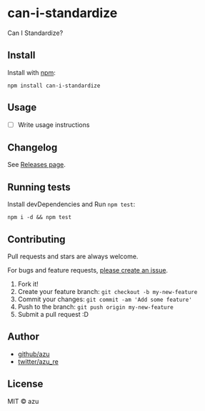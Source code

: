 # can-i-standardize

Can I Standardize?

## Install

Install with [npm](https://www.npmjs.com/):

    npm install can-i-standardize

## Usage

- [ ] Write usage instructions

## Changelog

See [Releases page](https://github.com/azu/can-i-standardize/releases).

## Running tests

Install devDependencies and Run `npm test`:

    npm i -d && npm test

## Contributing

Pull requests and stars are always welcome.

For bugs and feature requests, [please create an issue](https://github.com/azu/can-i-standardize/issues).

1. Fork it!
2. Create your feature branch: `git checkout -b my-new-feature`
3. Commit your changes: `git commit -am 'Add some feature'`
4. Push to the branch: `git push origin my-new-feature`
5. Submit a pull request :D

## Author

- [github/azu](https://github.com/azu)
- [twitter/azu_re](https://twitter.com/azu_re)

## License

MIT © azu
